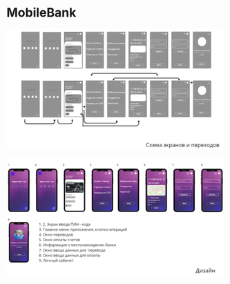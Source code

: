 ﻿# MobileBank

![Схема Экранов](https://github.com/Ratsarmag/MobileBank/blob/main/image_2023-12-18_16-22-52.png)

![Дизайн](https://github.com/Ratsarmag/MobileBank/blob/main/image_2023-12-18_16-23-18.png)
